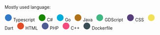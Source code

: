 Mostly used language:

<img src="assets/icon-3178c6.svg" /> Typescript
&nbsp;
<img src="assets/icon-178600.svg" /> C#
&nbsp;
<img src="assets/icon-00ADD8.svg" /> Go 
&nbsp;
<img src="assets/icon-b07219.svg" /> Java
&nbsp;
<img src="assets/icon-41b883.svg" /> GDScript
&nbsp;
<img src="assets/icon-563d7c.svg" /> CSS
&nbsp;
<img src="assets/icon-f1e05a.svg" /> Dart
&nbsp;
<img src="assets/icon-e34c26.svg" /> HTML
&nbsp;
<img src="assets/icon-4F5D95.svg" /> PHP
&nbsp;
<img src="assets/icon-f34b7d.svg" /> C++
&nbsp;
<img src="assets/icon-384d54.svg" /> Dockerfile
